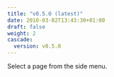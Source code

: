 ```yaml
---
title: "v0.5.0 (latest)"
date: 2010-03-02T13:43:30+01:00
draft: false
weight: 2
cascade:
  version: v0.5.0
---
```


Select a page from the side menu.
